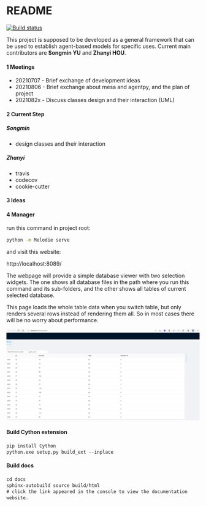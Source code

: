 # README
[![Build status](https://app.travis-ci.com/SongminYu/Melodie.svg?token=qNTghqDqnwadzvj4y4z7&branch=master&status=passed)](https://travis-ci.com/SongminYu)

This project is supposed to be developed as a general framework that can be used to establish agent-based models for specific uses. Current main contributors are **Songmin YU** and **Zhanyi HOU**. 



#### 1 Meetings

- 20210707 - Brief exchange of development ideas
- 20210806 - Brief exchange about mesa and agentpy, and the plan of project
- 2021082x - Discuss classes design and their interaction (UML)



#### 2 Current Step

##### Songmin

- design classes and their interaction

##### Zhanyi

- travis
- codecov
- cookie-cutter



#### 3 Ideas


#### 4 Manager

run this command in project root:
```cmd
python -m Melodie serve
```
and visit this website:

http://localhost:8089/

The webpage will provide a simple database viewer with two selection widgets.
The one shows all database files in the path where you run this command and its
sub-folders, and the other shows all tables of current selected database.

This page loads the whole table data when you switch table, but only renders 
several rows instead of rendering them all. So in most cases there will be no worry
about performance.

![img.png](docs/source/.images/melodiemanager-sqliteview.png)
#### Build Cython extension
```shell
pip install Cython
python.exe setup.py build_ext --inplace
```

#### Build docs
```shell
cd docs
sphinx-autobuild source build/html
# click the link appeared in the console to view the documentation website.
```

